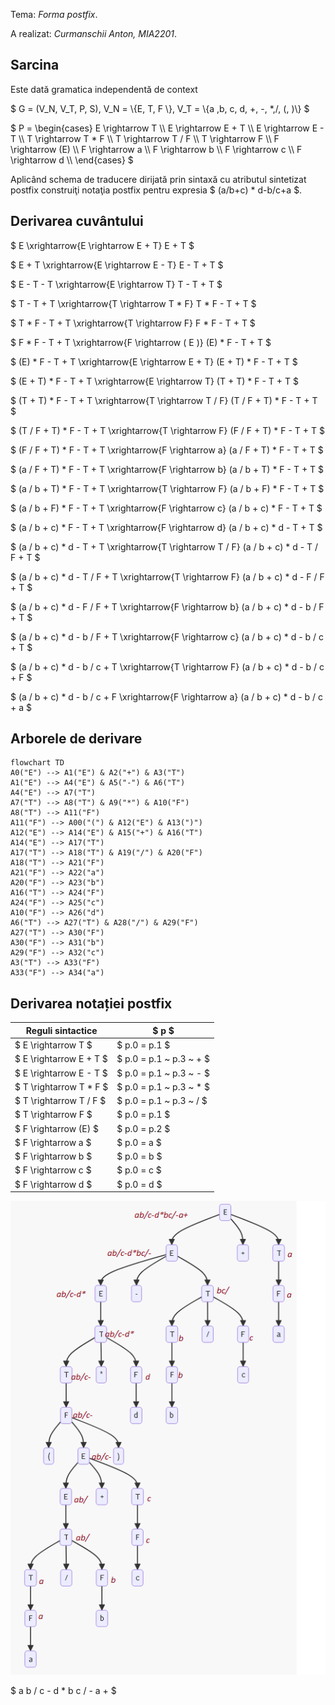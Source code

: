 Tema: *Forma postfix*.

A realizat: *Curmanschii Anton, MIA2201*.


## Sarcina

Este dată gramatica independentă de context

$ G = (V_N, V_T, P, S), V_N = \\{E, T, F \\}, V_T = \\{a ,b, c, d, +, -, *,/, (, )\\} $

$ P = \begin{cases}
E \rightarrow T \\\\
E \rightarrow E + T \\\\
E \rightarrow E - T \\\\
T \rightarrow T * F \\\\
T \rightarrow T / F \\\\
T \rightarrow F \\\\
F \rightarrow (E) \\\\
F \rightarrow a \\\\
F \rightarrow b \\\\
F \rightarrow c \\\\
F \rightarrow d \\\\
\end{cases} $


Aplicând schema de traducere dirijată prin sintaxă cu atributul sintetizat postfix construiţi notaţia postfix pentru expresia  $ (a/b+c) * d-b/c+a $.


## Derivarea cuvântului

$ E \xrightarrow{E \rightarrow E + T} E + T $

$ E + T \xrightarrow{E \rightarrow E - T} E - T + T $

$ E - T - T \xrightarrow{E \rightarrow T} T - T + T $

$ T - T + T \xrightarrow{T \rightarrow T * F} T * F - T + T $

$ T * F - T + T \xrightarrow{T \rightarrow F} F * F - T + T $

$ F * F - T + T \xrightarrow{F \rightarrow ( E )} (E) * F - T + T $

$ (E) * F - T + T \xrightarrow{E \rightarrow E + T} (E + T) * F - T + T $

$ (E + T) * F - T + T \xrightarrow{E \rightarrow T} (T + T) * F - T + T $

$ (T + T) * F - T + T \xrightarrow{T \rightarrow T / F} (T / F + T) * F - T + T $

$ (T / F + T) * F - T + T \xrightarrow{T \rightarrow F} (F / F + T) * F - T + T $

$ (F / F + T) * F - T + T \xrightarrow{F \rightarrow a} (a / F + T) * F - T + T $

$ (a / F + T) * F - T + T \xrightarrow{F \rightarrow b} (a / b + T) * F - T + T $

$ (a / b + T) * F - T + T \xrightarrow{T \rightarrow F} (a / b + F) * F - T + T $

$ (a / b + F) * F - T + T \xrightarrow{F \rightarrow c} (a / b + c) * F - T + T $

$ (a / b + c) * F - T + T \xrightarrow{F \rightarrow d} (a / b + c) * d - T + T $

$ (a / b + c) * d - T + T \xrightarrow{T \rightarrow T / F} (a / b + c) * d - T / F + T $

$ (a / b + c) * d - T / F + T \xrightarrow{T \rightarrow F} (a / b + c) * d - F / F + T $

$ (a / b + c) * d - F / F + T \xrightarrow{F \rightarrow b} (a / b + c) * d - b / F + T $

$ (a / b + c) * d - b / F + T \xrightarrow{F \rightarrow c} (a / b + c) * d - b / c + T $

$ (a / b + c) * d - b / c + T \xrightarrow{T \rightarrow F} (a / b + c) * d - b / c + F $

$ (a / b + c) * d - b / c + F \xrightarrow{F \rightarrow a} (a / b + c) * d - b / c + a $


## Arborele de derivare

```mermaid
flowchart TD
A0("E") --> A1("E") & A2("+") & A3("T")
A1("E") --> A4("E") & A5("-") & A6("T")
A4("E") --> A7("T")
A7("T") --> A8("T") & A9("*") & A10("F")
A8("T") --> A11("F")
A11("F") --> A00("(") & A12("E") & A13(")")
A12("E") --> A14("E") & A15("+") & A16("T")
A14("E") --> A17("T")
A17("T") --> A18("T") & A19("/") & A20("F")
A18("T") --> A21("F")
A21("F") --> A22("a")
A20("F") --> A23("b")
A16("T") --> A24("F")
A24("F") --> A25("c")
A10("F") --> A26("d")
A6("T") --> A27("T") & A28("/") & A29("F")
A27("T") --> A30("F")
A30("F") --> A31("b")
A29("F") --> A32("c")
A3("T") --> A33("F")
A33("F") --> A34("a")
```

## Derivarea notației postfix

| Reguli sintactice       | $ p $                   |
|-------------------------|-------------------------|
| $ E \rightarrow T $     | $ p.0 = p.1 $           |
| $ E \rightarrow E + T $ | $ p.0 = p.1 ~ p.3 ~ + $ |
| $ E \rightarrow E - T $ | $ p.0 = p.1 ~ p.3 ~ - $ |
| $ T \rightarrow T * F $ | $ p.0 = p.1 ~ p.3 ~ * $ |
| $ T \rightarrow T / F $ | $ p.0 = p.1 ~ p.3 ~ / $ |
| $ T \rightarrow F $     | $ p.0 = p.1 $           |
| $ F \rightarrow (E) $   | $ p.0 = p.2 $           |
| $ F \rightarrow a $     | $ p.0 = a $             |
| $ F \rightarrow b $     | $ p.0 = b $             |
| $ F \rightarrow c $     | $ p.0 = c $             |
| $ F \rightarrow d $     | $ p.0 = d $             |

![](postfix.png)

$ a b / c - d * b c / - a + $